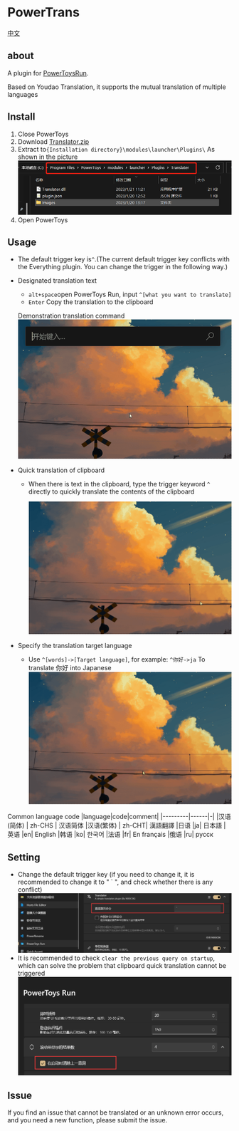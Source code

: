 # PowerTrans

[中文](./readme.md)

## about

A plugin for [PowerToysRun](https://github.com/microsoft/PowerToys).

Based on Youdao Translation, it supports the mutual translation of multiple languages

## Install

1. Close PowerToys
2. Download [Translator.zip](https://github.com/N0I0C0K/PowerTrans/releases)
3. Extract to`{Installation directory}\modules\launcher\Plugins\`
   As shown in the picture
   ![file](Images/file.png)
4. Open PowerToys

## Usage

- The default trigger key is`^`.(The current default trigger key conflicts with the Everything plugin. You can change the trigger in the following way.)
- Designated translation text

  - `alt+space`open PowerToys Run, input `^[what you want to translate]`
  - `Enter` Copy the translation to the clipboard

  Demonstration translation command
  ![en->zh](Images/command.gif)

- Quick translation of clipboard

  - When there is text in the clipboard, type the trigger keyword `^` directly to quickly translate the contents of the clipboard

    ![clipboard](Images/clipboard.gif)

- Specify the translation target language
  - Use `^[words]->[Target language]`, for example: `^你好->ja` To translate 你好 into Japanese
    ![Specified language](Images/target%20lan.gif)

Common language code
|language|code|comment|
|---------|------|-|
|汉语(简体) | zh-CHS | 汉语简体
|汉语(繁体) | zh-CHT| 漢語翻譯
|日语 |ja| 日本語
|英语 |en| English
|韩语 |ko| 한국어
|法语 |fr| En français
|俄语 |ru| русск

## Setting

- Change the default trigger key (if you need to change it, it is recommended to change it to " ` ", and check whether there is any conflict)
  ![change active key](Images/change_active.png)
- It is recommended to check `clear the previous query on startup`, which can solve the problem that clipboard quick translation cannot be triggered
  ![auto clean](Images/auto_clean.png)

## Issue

If you find an issue that cannot be translated or an unknown error occurs, and you need a new function, please submit the issue.
